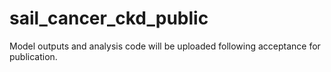 # sail_cancer_ckd_public

Model outputs and analysis code will be uploaded following acceptance for publication.
